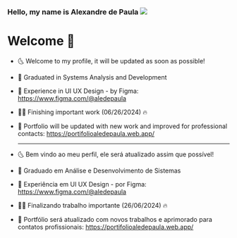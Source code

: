 ### Hello, my name is Alexandre de Paula <img src="https://img.icons8.com/arcade/32/000000/pizza.png"/>

<h1> Welcome 💎 </h1>

- 🌜 Welcome to my profile, it will be updated as soon as possible!
- 🥇 Graduated in Systems Analysis and Development
- 🎨 Experience in UI UX Design - by Figma: https://www.figma.com/@aledepaula
- 🧑‍🏭 Finishing important work (06/26/2024) 🔥
- 📝 Portfolio will be updated with new work and improved for professional contacts: https://portifolioaledepaula.web.app/

  <hr>

- 🌜 Bem vindo ao meu perfil, ele será atualizado assim que possível!
- 🥇 Graduado em Análise e Desenvolvimento de Sistemas
- 🎨 Experiência em UI UX Design - por Figma: https://www.figma.com/@aledepaula
- 🧑‍🏭 Finalizando trabalho importante (26/06/2024) 🔥
- 📝 Portfólio será atualizado com novos trabalhos e aprimorado para contatos profissionais: https://portifolioaledepaula.web.app/
